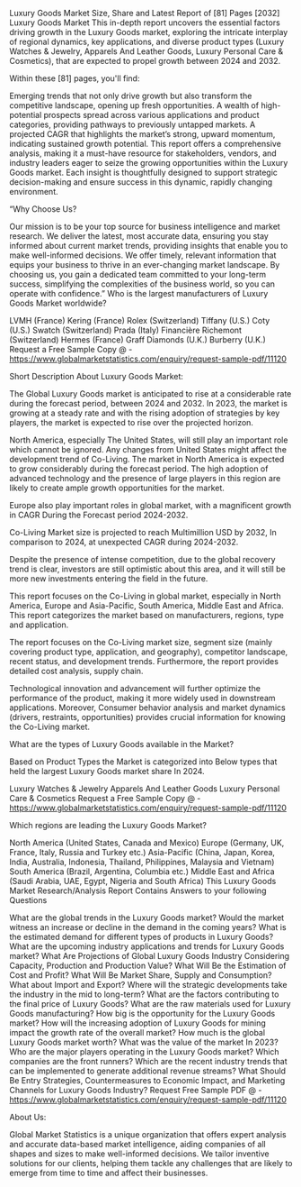 Luxury Goods Market Size, Share and Latest Report of [81] Pages [2032]
Luxury Goods Market This in-depth report uncovers the essential factors driving growth in the Luxury Goods market, exploring the intricate interplay of regional dynamics, key applications, and diverse product types (Luxury Watches & Jewelry, Apparels And Leather Goods, Luxury Personal Care & Cosmetics), that are expected to propel growth between 2024 and 2032.

Within these [81] pages, you'll find:

Emerging trends that not only drive growth but also transform the competitive landscape, opening up fresh opportunities.
A wealth of high-potential prospects spread across various applications and product categories, providing pathways to previously untapped markets.
A projected CAGR that highlights the market’s strong, upward momentum, indicating sustained growth potential.
This report offers a comprehensive analysis, making it a must-have resource for stakeholders, vendors, and industry leaders eager to seize the growing opportunities within the Luxury Goods market. Each insight is thoughtfully designed to support strategic decision-making and ensure success in this dynamic, rapidly changing environment.

“Why Choose Us?

Our mission is to be your top source for business intelligence and market research.
We deliver the latest, most accurate data, ensuring you stay informed about current market trends, providing insights that enable you to make well-informed decisions.
We offer timely, relevant information that equips your business to thrive in an ever-changing market landscape.
By choosing us, you gain a dedicated team committed to your long-term success, simplifying the complexities of the business world, so you can operate with confidence.”
Who is the largest manufacturers of Luxury Goods Market worldwide?


LVMH (France)
Kering (France)
Rolex (Switzerland)
Tiffany (U.S.)
Coty (U.S.)
Swatch (Switzerland)
Prada (Italy)
Financière Richemont (Switzerland)
Hermes (France)
Graff Diamonds (U.K.)
Burberry (U.K.)
Request a Free Sample Copy @ - https://www.globalmarketstatistics.com/enquiry/request-sample-pdf/11120

 

Short Description About Luxury Goods Market:

The Global Luxury Goods market is anticipated to rise at a considerable rate during the forecast period, between 2024 and 2032. In 2023, the market is growing at a steady rate and with the rising adoption of strategies by key players, the market is expected to rise over the projected horizon.

North America, especially The United States, will still play an important role which cannot be ignored. Any changes from United States might affect the development trend of Co-Living. The market in North America is expected to grow considerably during the forecast period. The high adoption of advanced technology and the presence of large players in this region are likely to create ample growth opportunities for the market.

Europe also play important roles in global market, with a magnificent growth in CAGR During the Forecast period 2024-2032.

Co-Living Market size is projected to reach Multimillion USD by 2032, In comparison to 2024, at unexpected CAGR during 2024-2032.

Despite the presence of intense competition, due to the global recovery trend is clear, investors are still optimistic about this area, and it will still be more new investments entering the field in the future.

This report focuses on the Co-Living in global market, especially in North America, Europe and Asia-Pacific, South America, Middle East and Africa. This report categorizes the market based on manufacturers, regions, type and application.

The report focuses on the Co-Living market size, segment size (mainly covering product type, application, and geography), competitor landscape, recent status, and development trends. Furthermore, the report provides detailed cost analysis, supply chain.

Technological innovation and advancement will further optimize the performance of the product, making it more widely used in downstream applications. Moreover, Consumer behavior analysis and market dynamics (drivers, restraints, opportunities) provides crucial information for knowing the Co-Living market.

What are the types of Luxury Goods available in the Market?

Based on Product Types the Market is categorized into Below types that held the largest Luxury Goods market share In 2024.


Luxury Watches & Jewelry
Apparels And Leather Goods
Luxury Personal Care & Cosmetics
Request a Free Sample Copy @ - https://www.globalmarketstatistics.com/enquiry/request-sample-pdf/11120

Which regions are leading the Luxury Goods Market?

North America (United States, Canada and Mexico)
Europe (Germany, UK, France, Italy, Russia and Turkey etc.)
Asia-Pacific (China, Japan, Korea, India, Australia, Indonesia, Thailand, Philippines, Malaysia and Vietnam)
South America (Brazil, Argentina, Columbia etc.)
Middle East and Africa (Saudi Arabia, UAE, Egypt, Nigeria and South Africa)
This Luxury Goods Market Research/Analysis Report Contains Answers to your following Questions

What are the global trends in the Luxury Goods market? Would the market witness an increase or decline in the demand in the coming years?
What is the estimated demand for different types of products in Luxury Goods? What are the upcoming industry applications and trends for Luxury Goods market?
What Are Projections of Global Luxury Goods Industry Considering Capacity, Production and Production Value? What Will Be the Estimation of Cost and Profit? What Will Be Market Share, Supply and Consumption? What about Import and Export?
Where will the strategic developments take the industry in the mid to long-term?
What are the factors contributing to the final price of Luxury Goods? What are the raw materials used for Luxury Goods manufacturing?
How big is the opportunity for the Luxury Goods market? How will the increasing adoption of Luxury Goods for mining impact the growth rate of the overall market?
How much is the global Luxury Goods market worth? What was the value of the market In 2023?
Who are the major players operating in the Luxury Goods market? Which companies are the front runners?
Which are the recent industry trends that can be implemented to generate additional revenue streams?
What Should Be Entry Strategies, Countermeasures to Economic Impact, and Marketing Channels for Luxury Goods Industry?
Request Free Sample PDF @ - https://www.globalmarketstatistics.com/enquiry/request-sample-pdf/11120

About Us:

Global Market Statistics is a unique organization that offers expert analysis and accurate data-based market intelligence, aiding companies of all shapes and sizes to make well-informed decisions. We tailor inventive solutions for our clients, helping them tackle any challenges that are likely to emerge from time to time and affect their businesses.
